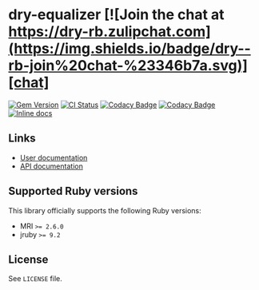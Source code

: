 <!--- this file is synced from dry-rb/template-gem project -->
[gem]: https://rubygems.org/gems/dry-equalizer
[actions]: https://github.com/dry-rb/dry-equalizer/actions
[codacy]: https://www.codacy.com/gh/dry-rb/dry-equalizer
[chat]: https://dry-rb.zulipchat.com
[inchpages]: http://inch-ci.org/github/dry-rb/dry-equalizer

# dry-equalizer [![Join the chat at https://dry-rb.zulipchat.com](https://img.shields.io/badge/dry--rb-join%20chat-%23346b7a.svg)][chat]

[![Gem Version](https://badge.fury.io/rb/dry-equalizer.svg)][gem]
[![CI Status](https://github.com/dry-rb/dry-equalizer/workflows/ci/badge.svg)][actions]
[![Codacy Badge](https://api.codacy.com/project/badge/Grade/2856600c8fc94a30a927b3fb2b65bb37)][codacy]
[![Codacy Badge](https://api.codacy.com/project/badge/Coverage/2856600c8fc94a30a927b3fb2b65bb37)][codacy]
[![Inline docs](http://inch-ci.org/github/dry-rb/dry-equalizer.svg?branch=master)][inchpages]

## Links

* [User documentation](https://dry-rb.org/gems/dry-equalizer)
* [API documentation](http://rubydoc.info/gems/dry-equalizer)

## Supported Ruby versions

This library officially supports the following Ruby versions:

* MRI `>= 2.6.0`
* jruby `>= 9.2`

## License

See `LICENSE` file.
